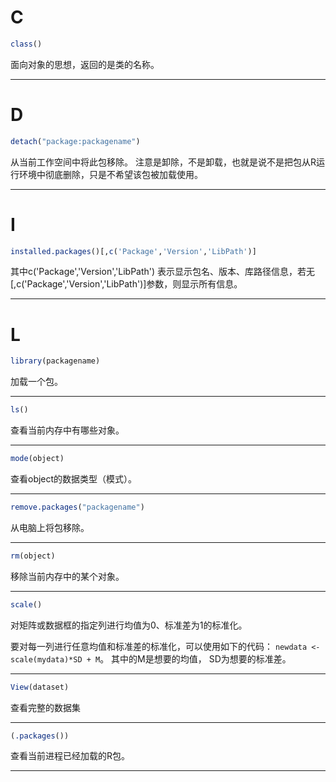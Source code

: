 # C
```R
class()
```
面向对象的思想，返回的是类的名称。

---
# D
```R
detach("package:packagename")
```
从当前工作空间中将此包移除。
注意是卸除，不是卸载，也就是说不是把包从R运行环境中彻底删除，只是不希望该包被加载使用。

---
# I
```R
installed.packages()[,c('Package','Version','LibPath')]
```
其中c('Package','Version','LibPath') 表示显示包名、版本、库路径信息，若无[,c('Package','Version','LibPath')]参数，则显示所有信息。

---
# L
```R
library(packagename)
```
加载一个包。

---
```R
ls()
```
查看当前内存中有哪些对象。

---
```R
mode(object)
```
查看object的数据类型（模式）。

---
```R
remove.packages("packagename")
```
从电脑上将包移除。

---
```R
rm(object)
```
移除当前内存中的某个对象。

---
```R
scale()
```
对矩阵或数据框的指定列进行均值为0、标准差为1的标准化。

要对每一列进行任意均值和标准差的标准化，可以使用如下的代码：
`newdata <- scale(mydata)*SD + M`。
其中的M是想要的均值， SD为想要的标准差。

---
```R
View(dataset)
```
查看完整的数据集

---
```R
(.packages())
``` 
查看当前进程已经加载的R包。

---